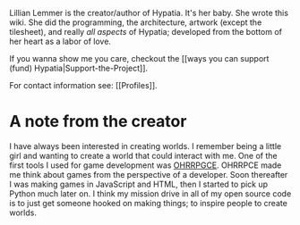 Lillian Lemmer is the creator/author of Hypatia. It's her baby. She wrote this wiki. She did the programming, the architecture, artwork (except the tilesheet), and really _all aspects_ of Hypatia; developed from the bottom of her heart as a labor of love.

If you wanna show me you care, checkout the [[ways you can support (fund) Hypatia|Support-the-Project]].

For contact information see: [[Profiles]].

# A note from the creator

I have always been interested in creating worlds. I remember being a little girl and wanting to create a world that could interact with me. One of the first tools I used for game development was [OHRRPGCE](http://rpg.hamsterrepublic.com/ohrrpgce/Main_Page). OHRRPCE made me think about games from the perspective of a developer. Soon thereafter I was making games in JavaScript and HTML, then I started to pick up Python much later on. I think my mission drive in all of my open source code is to just get someone hooked on making things; to inspire people to create worlds.
